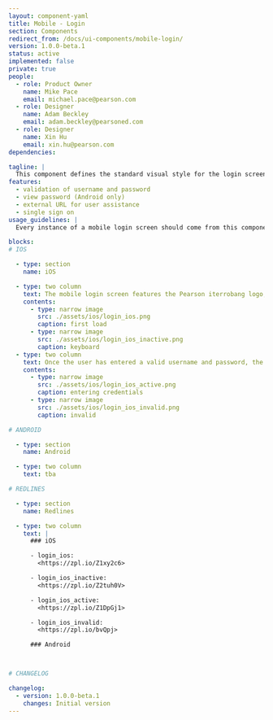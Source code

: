 ```yaml
---
layout: component-yaml
title: Mobile - Login
section: Components
redirect_from: /docs/ui-components/mobile-login/
version: 1.0.0-beta.1
status: active
implemented: false
private: true
people:
  - role: Product Owner
    name: Mike Pace
    email: michael.pace@pearson.com
  - role: Designer
    name: Adam Beckley
    email: adam.beckley@pearsoned.com
  - role: Designer
    name: Xin Hu
    email: xin.hu@pearson.com
dependencies:

tagline: |
  This component defines the standard visual style for the login screen.
features:
  - validation of username and password
  - view password (Android only)
  - external URL for user assistance
  - single sign on
usage_guidelines: |
  Every instance of a mobile login screen should come from this component.

blocks:
# IOS

  - type: section
    name: iOS

  - type: two column
    text: The mobile login screen features the Pearson iterrobang logo, username field, and password field. A "need help" link leads to pearsonhighered.com/support/.
    contents:
      - type: narrow image
        src: ./assets/ios/login_ios.png
        caption: first load
      - type: narrow image
        src: ./assets/ios/login_ios_inactive.png
        caption: keyboard
  - type: two column
    text: Once the user has entered a valid username and password, the Sign In button becomes active. Unrecognized credentials will trigger a warning modal to the user.
    contents:
      - type: narrow image
        src: ./assets/ios/login_ios_active.png
        caption: entering credentials
      - type: narrow image
        src: ./assets/ios/login_ios_invalid.png
        caption: invalid

# ANDROID

  - type: section
    name: Android

  - type: two column
    text: tba

# REDLINES

  - type: section
    name: Redlines

  - type: two column
    text: |
      ### iOS

      - login_ios:
        <https://zpl.io/Z1xy2c6>

      - login_ios_inactive:
        <https://zpl.io/Z2tuh0V>

      - login_ios_active:
        <https://zpl.io/Z1DpGj1>

      - login_ios_invalid:
        <https://zpl.io/bvQpj>

      ### Android



# CHANGELOG  

changelog:
  - version: 1.0.0-beta.1
    changes: Initial version
---
```

